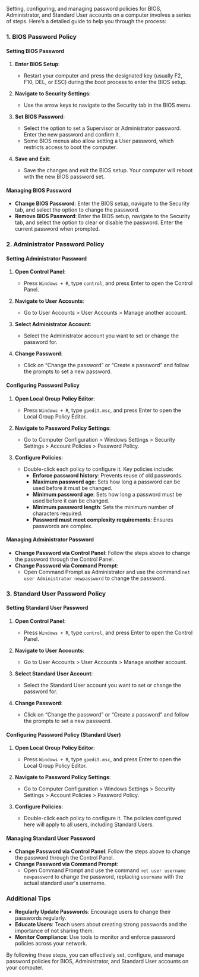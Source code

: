 Setting, configuring, and managing password policies for BIOS, Administrator, and Standard User accounts on a computer involves a series of steps. Here’s a detailed guide to help you through the process:

### 1. BIOS Password Policy

#### Setting BIOS Password
1. **Enter BIOS Setup**:
   - Restart your computer and press the designated key (usually F2, F10, DEL, or ESC) during the boot process to enter the BIOS setup.

2. **Navigate to Security Settings**:
   - Use the arrow keys to navigate to the Security tab in the BIOS menu.

3. **Set BIOS Password**:
   - Select the option to set a Supervisor or Administrator password. Enter the new password and confirm it.
   - Some BIOS menus also allow setting a User password, which restricts access to boot the computer.

4. **Save and Exit**:
   - Save the changes and exit the BIOS setup. Your computer will reboot with the new BIOS password set.

#### Managing BIOS Password
- **Change BIOS Password**: Enter the BIOS setup, navigate to the Security tab, and select the option to change the password.
- **Remove BIOS Password**: Enter the BIOS setup, navigate to the Security tab, and select the option to clear or disable the password. Enter the current password when prompted.

### 2. Administrator Password Policy

#### Setting Administrator Password
1. **Open Control Panel**:
   - Press `Windows + R`, type `control`, and press Enter to open the Control Panel.

2. **Navigate to User Accounts**:
   - Go to User Accounts > User Accounts > Manage another account.

3. **Select Administrator Account**:
   - Select the Administrator account you want to set or change the password for.

4. **Change Password**:
   - Click on “Change the password” or “Create a password” and follow the prompts to set a new password.

#### Configuring Password Policy
1. **Open Local Group Policy Editor**:
   - Press `Windows + R`, type `gpedit.msc`, and press Enter to open the Local Group Policy Editor.

2. **Navigate to Password Policy Settings**:
   - Go to Computer Configuration > Windows Settings > Security Settings > Account Policies > Password Policy.

3. **Configure Policies**:
   - Double-click each policy to configure it. Key policies include:
     - **Enforce password history**: Prevents reuse of old passwords.
     - **Maximum password age**: Sets how long a password can be used before it must be changed.
     - **Minimum password age**: Sets how long a password must be used before it can be changed.
     - **Minimum password length**: Sets the minimum number of characters required.
     - **Password must meet complexity requirements**: Ensures passwords are complex.

#### Managing Administrator Password
- **Change Password via Control Panel**: Follow the steps above to change the password through the Control Panel.
- **Change Password via Command Prompt**:
  - Open Command Prompt as Administrator and use the command `net user Administrator newpassword` to change the password.

### 3. Standard User Password Policy

#### Setting Standard User Password
1. **Open Control Panel**:
   - Press `Windows + R`, type `control`, and press Enter to open the Control Panel.

2. **Navigate to User Accounts**:
   - Go to User Accounts > User Accounts > Manage another account.

3. **Select Standard User Account**:
   - Select the Standard User account you want to set or change the password for.

4. **Change Password**:
   - Click on “Change the password” or “Create a password” and follow the prompts to set a new password.

#### Configuring Password Policy (Standard User)
1. **Open Local Group Policy Editor**:
   - Press `Windows + R`, type `gpedit.msc`, and press Enter to open the Local Group Policy Editor.

2. **Navigate to Password Policy Settings**:
   - Go to Computer Configuration > Windows Settings > Security Settings > Account Policies > Password Policy.

3. **Configure Policies**:
   - Double-click each policy to configure it. The policies configured here will apply to all users, including Standard Users.

#### Managing Standard User Password
- **Change Password via Control Panel**: Follow the steps above to change the password through the Control Panel.
- **Change Password via Command Prompt**:
  - Open Command Prompt and use the command `net user username newpassword` to change the password, replacing `username` with the actual standard user's username.

### Additional Tips
- **Regularly Update Passwords**: Encourage users to change their passwords regularly.
- **Educate Users**: Teach users about creating strong passwords and the importance of not sharing them.
- **Monitor Compliance**: Use tools to monitor and enforce password policies across your network.

By following these steps, you can effectively set, configure, and manage password policies for BIOS, Administrator, and Standard User accounts on your computer.